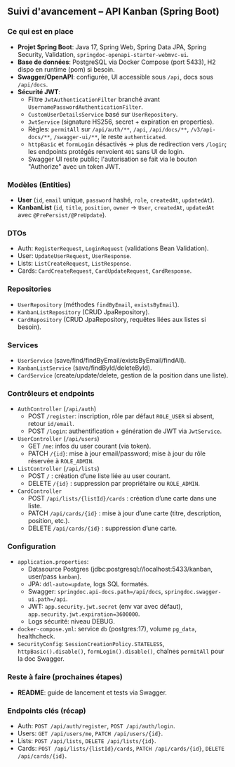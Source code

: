 ## Suivi d'avancement – API Kanban (Spring Boot)

### Ce qui est en place
- **Projet Spring Boot**: Java 17, Spring Web, Spring Data JPA, Spring Security, Validation, `springdoc-openapi-starter-webmvc-ui`.
- **Base de données**: PostgreSQL via Docker Compose (port 5433), H2 dispo en runtime (pom) si besoin.
- **Swagger/OpenAPI**: configurée, UI accessible sous `/api`, docs sous `/api/docs`.
- **Sécurité JWT**:
  - Filtre `JwtAuthenticationFilter` branché avant `UsernamePasswordAuthenticationFilter`.
  - `CustomUserDetailsService` basé sur `UserRepository`.
  - `JwtService` (signature HS256, secret + expiration en properties).
  - Règles: `permitAll` sur `/api/auth/**`, `/api`, `/api/docs/**`, `/v3/api-docs/**`, `/swagger-ui/**`, le reste `authenticated`.
  - `httpBasic` et `formLogin` désactivés → plus de redirection vers `/login`; les endpoints protégés renvoient `401` sans UI de login.
  - Swagger UI reste public; l'autorisation se fait via le bouton "Authorize" avec un token JWT.

### Modèles (Entities)
- **User** (`id`, `email` unique, `password` hashé, `role`, `createdAt`, `updatedAt`).
- **KanbanList** (`id`, `title`, `position`, `owner` → `User`, `createdAt`, `updatedAt` avec `@PrePersist/@PreUpdate`).

### DTOs
- Auth: `RegisterRequest`, `LoginRequest` (validations Bean Validation).
- User: `UpdateUserRequest`, `UserResponse`.
- Lists: `ListCreateRequest`, `ListResponse`.
- Cards: `CardCreateRequest`, `CardUpdateRequest`, `CardResponse`.

### Repositories
- `UserRepository` (méthodes `findByEmail`, `existsByEmail`).
- `KanbanListRepository` (CRUD JpaRepository).
- `CardRepository` (CRUD JpaRepository, requêtes liées aux listes si besoin).

### Services
- `UserService` (save/find/findByEmail/existsByEmail/findAll).
- `KanbanListService` (save/findById/deleteById).
- `CardService` (create/update/delete, gestion de la position dans une liste).

### Contrôleurs et endpoints
- `AuthController` (`/api/auth`)
  - POST `/register`: inscription, rôle par défaut `ROLE_USER` si absent, retour `id/email`.
  - POST `/login`: authentification + génération de JWT via `JwtService`.
- `UserController` (`/api/users`)
  - GET `/me`: infos du user courant (via token).
  - PATCH `/{id}`: mise à jour email/password; mise à jour du rôle réservée à `ROLE_ADMIN`.
- `ListController` (`/api/lists`)
  - POST `/` : création d’une liste liée au user courant.
  - DELETE `/{id}` : suppression par propriétaire ou `ROLE_ADMIN`.
- `CardController`
  - POST `/api/lists/{listId}/cards` : création d’une carte dans une liste.
  - PATCH `/api/cards/{id}` : mise à jour d’une carte (titre, description, position, etc.).
  - DELETE `/api/cards/{id}` : suppression d’une carte.

### Configuration
- `application.properties`:
  - Datasource Postgres (jdbc:postgresql://localhost:5433/kanban, user/pass `kanban`).
  - JPA: `ddl-auto=update`, logs SQL formatés.
  - Swagger: `springdoc.api-docs.path=/api/docs`, `springdoc.swagger-ui.path=/api`.
  - JWT: `app.security.jwt.secret` (env var avec défaut), `app.security.jwt.expiration=3600000`.
  - Logs sécurité: niveau DEBUG.
- `docker-compose.yml`: service `db` (postgres:17), volume `pg_data`, healthcheck.
 - `SecurityConfig`: `SessionCreationPolicy.STATELESS`, `httpBasic().disable()`, `formLogin().disable()`, chaînes `permitAll` pour la doc Swagger.

### Reste à faire (prochaines étapes)
- **README**: guide de lancement et tests via Swagger.

### Endpoints clés (récap)
- Auth: `POST /api/auth/register`, `POST /api/auth/login`.
- Users: `GET /api/users/me`, `PATCH /api/users/{id}`.
- Lists: `POST /api/lists`, `DELETE /api/lists/{id}`.
- Cards: `POST /api/lists/{listId}/cards`, `PATCH /api/cards/{id}`, `DELETE /api/cards/{id}`.


